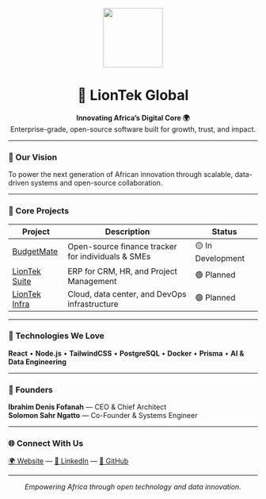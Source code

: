 <p align="center">
  <img src="https://raw.githubusercontent.com/LionTek-Global/.github/main/profile/liontek-logo.png" width="120" />
</p>

<h1 align="center">🦁 LionTek Global</h1>
<p align="center">
  <strong>Innovating Africa’s Digital Core 🌍</strong><br/>
  Enterprise-grade, open-source software built for growth, trust, and impact.
</p>

---

### 🚀 Our Vision
To power the next generation of African innovation through scalable, data-driven systems and open-source collaboration.

---

### 🧩 Core Projects
| Project | Description | Status |
|----------|--------------|--------|
| [BudgetMate](https://github.com/LionTek-Global/budgetmate) | Open-source finance tracker for individuals & SMEs | 🟡 In Development |
| [LionTek Suite](https://github.com/LionTek-Global/liontek-suite) | ERP for CRM, HR, and Project Management | 🟢 Planned |
| [LionTek Infra](https://github.com/LionTek-Global/liontek-infra) | Cloud, data center, and DevOps infrastructure | 🟢 Planned |

---

### 🧠 Technologies We Love
**React** • **Node.js** • **TailwindCSS** • **PostgreSQL** • **Docker** • **Prisma** • **AI & Data Engineering**

---

### 💼 Founders
**Ibrahim Denis Fofanah** — CEO & Chief Architect  
**Solomon Sahr Ngatto** — Co-Founder & Systems Engineer  

---

### 🌐 Connect With Us
[🌍 Website](https://liontekglobal.com) — [💼 LinkedIn](https://linkedin.com/company/liontek-global) — [🐙 GitHub](https://github.com/LionTek-Global)

---

<p align="center">
  <i>Empowering Africa through open technology and data innovation.</i>
</p>
